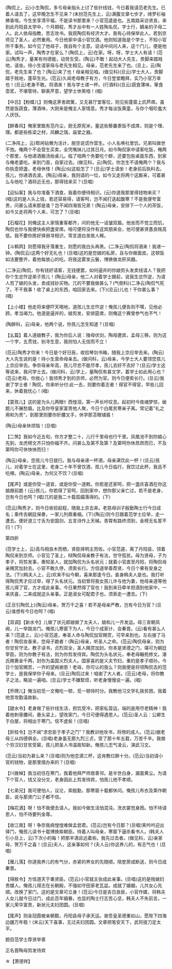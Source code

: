<!-- { "loadSidebar": true } -->
(陶侃上，云)小生陶侃，多亏母亲指头上讨了些针线钱，今日着我请范老先生。已着人请去了，这早晚怎生不见来？(末扮范先生上，云)满腹文章七步才，绮罗衫袖拂香埃。今生坐享清平福，不是读书那里来？小官范逵是也。五南路采访贤良，来到此丹阳县太学中，个月期程，秀才丛中有一人姓陶名侃，字士行，嫡亲的子母二人。此人依母指教，苦志攻书。我观陶侃有经济大才。我有心待保举此人，若到京师见了圣人，必然重用。今日他家中请小官饮酒。他则知道我是个学士，不知小官所干事务。如今见了他母子，我自有个主意。说话中间问人来，这个门儿，便是他家。试叫一声，陶秀才在家么？(陶侃上，云)在家。呀，呀，学士大人有请！(范云)陶秀才，量某有何德能，动劳生受。(陶云)不敢！起动大人先生，贵脚来踏贱地，请坐。待小生请家母与老先生相见。母亲，范老先生来了也。(旦上，云)陶侃，老先生来了也？(陶云)来了也！母亲相见咱。(做见科)(旦云)学士大人，贵脚踏于贱地，蓬荜生光。(范云)久闻老母教子有方，今日登堂瞻拜，实乃小官万幸也！(旦云)老身不敢。将酒来！我与学士递一杯。(行酒科)(旦云)蔬食薄味，箪食壶浆，不堪管待，聊表芹意，望学士休笑咱！(唱)

【中吕】【粉蝶儿】则俺这茅舍疏篱，又无甚厅堂客位，则见些蓬窗上炕芦席。虽然是饭蔬食，薄酒味，大刚来是俺主人家情意。秀才每淡饭黄齑，与你个咽珍羞大人厌饫。

【醉春风】俺家里甑有范丹尘，厨无原宪米，量这些藜羹黍饭不成席，则是个理、理。都是些栋梁之材，风麟之瑞，庙堂之器。

(二净闯上，云)帮闲钻懒为活计，脱空说谎作营生。小人名唤社里饥，兄弟叫做世不饱。俺两个不会营生买卖，全凭嘴抹儿过其日月。如今陶侃家中请客吃饭，俺两个那里，与他递酒搬汤抬桌儿。临了咱两个务要吃个醉，还要包些桌面东西，到家与俺老婆吃。来到门首，自家过去。(做见科，云)陶侃，你怎生不请俺两个？我与你执壶把盏，老母休怪！(陶云)似这般怎了？(旦云)学士请坐！老身前后执料去。孩儿，你递酒去波。(陶云)母亲，我则请的一位，如今又走将两个这厮来，可着甚么与他吃？酒将近无也，那得钱来买？(旦唱)

【迎仙客】我与你准备下酒食，我着你便待相识。(云)你道我那里得钱物来买？(唱)这的是人头上钱，若还容易得，请客呵，岂不闻打迭起酸寒？不是我便夸富贵，问甚么请来那是谁？岂不闻四海皆兄弟！(陶云)母亲，安排下一个人的茶饭，如今又走将两个人来，可怎了？(旦唱)

【石榴花】则俺这主人家情重客都齐，问的他无一话皱双眉。他坐而不觉立而饥，陶侃也你与我便快疾把盏安席。咱可便将没作有这宾朋来会，他可便甚贤愚良贱高低。我不要你拣好择弱寻相识，常言道白发故人稀。

【斗鹌鹑】则愿得我牙落重生，则愿的我白头再黑。(二净云)陶侃将酒来！我递一钟。(陶侃云)这两个好无礼也！(旦唱)这的是您娘的私房，且与你做面皮。这顿饭如法要整齐，着他每放心的吃。将我这雾发云鬟，博换做龙肝凤髓。

(二净云)陶侃，你有钱好请客，无钱便罢，如何逼并的你娘剪头发卖钱请人？我把你个生忿忤逆弟子孩儿！(陶云)母亲，他二人对着学士跟前，说我生忿忤逆，为请人剪了娘的头发，卖成钱钞买物。兀的不要我做甚么？(气倒科)(二净云)陶侃气死了。不干我事！收了桌上的东西，咱回家去来。(下)(旦云)儿也！干你甚么事？(唱)

【上小楼】他走将来便吓天喝地，道孩儿生忿忤逆！俺孩儿便告则不噀，见他必顾，孝当竭力。他道是逼并的，娘剪发，安排筵席，则俺这个赛曾参气也不气！

(陶醉科，云)母亲，他两个说，你孩儿怎生知道？(旦唱)

【幺篇】着人道娘教子，我为你后人说：陵母伏剑，陶母邀宾，孟母三移。则为这一个字，五贯钱，别寻生意，我则怕人无信而不立！

(范云)陶秀才你来！今日是个好日辰，收拾琴剑书箱，随我上京应举去来。(陶云)大人先生说的是！待小生禀命母亲去。(做问科，云)母亲，今学士大人要领您孩儿上京应举去。争奈母亲年高，孩儿尽忠不能尽孝，孩儿去好不去好？(旦云)学士这等说来，我问学士去。(做问科，云)学上，量陶侃有甚文学，着学士如此用心也？(范云)老母，你放心！我领秀才到的京师，必然为官。则今日便索长行。(旦云)我谢了学士者！陶侃，你来听分付:此一去，则要你着志者！得官不得官，早些儿回来，休着我忧心！(唱)

【耍孩儿】这的是为头儿两眼忄西惶泪，第一声长吁叹息。起初时今夜魂梦惊，破题儿不展愁眉。比及你夺皇家富贵他人聚，今日个白尾贫寒亲子离。常记着"礼之用和为贵"，到那里则要你折腰叉手，休学那苫眼铺眉！

(陶云)母亲休烦恼！(旦唱)

【二煞】我如今近五旬，你方才整二十，儿行千里母也行千里。凤凰池不到你娘心先到，龙虎榜文齐只怕你福不齐。问甚么及第不及第？及第呵你休昂昂而已，不及第呵你可休怏怏而归！

(陶云)母亲，您孩儿今日就行。我与母亲递一杯酒，母亲满饮此一杯！(旦云)孩儿，对着学士在这里，老身二十年不曾饮酒，孩儿今日临行，我饮过此杯。我且不吃哩。(陶云)母亲，为何又不饮？(旦唱)

【尾声】或是你受一道宣，或是你受一道敕。你若是还家呵，把一盏庆喜酒在你这娘跟前跪！(云)孩儿，你若得了官呵，回到家中，想你那父亲亡过，若不是老身，岂有今日也呵？(唱)兀的是我二十载孤孀落得的。(下)

(范云)陶秀才，则今日收拾起程，随我上京去来。老慈母训子殷勤陶士行今日成名；乘传去朝廷保奏，一家儿列鼎重裀。(下)(陶云)则今日跟着范学士应举，走一遭去。便好道三寸舌为安国剑，五言诗作上天梯。青霄有路终须到，金榜无名誓不归！(下)


第四折

(范学士上，云)高鸟相良木而栖，贤臣择明主而佐。小官范逵，离了丹阳县，领着陶侃来到京师。小官见了圣上，辩陶侃母亲教子有法，甘守孤贫。母为贤母，子为孝子，将剪发事，奏知圣人，就加陶侃为头名状元；就着小官直至丹阳，将陶侃母亲赐赏加封去。小官不敢久停，须索长行。方信道举善荐贤，今日个果有安身之法。(下)(韩夫人上，云)欢来不似今朝，喜来那逢今日。妾身韩夫人是也。我打听得陶侃秀才应过举，得了头名状元。当初曾将我女孩儿许与他为妻，他母亲道等他孩儿得了官，方才成此亲事。今日果然得了官也！我到来日牵羊担酒到他家中，一来庆喜，二来成就这头亲事。正是淑女可配君子也，须索走一遭去。(下)

(正旦引陶侃上)(陶云)母亲，贺万千之喜！若不是母亲严教，岂有今日为官？(旦云)谁想有今日也呵？(唱)

【双调】【新水令】儿做了状元郎娘做了太夫人，娘和儿一齐发运。母三宣朝凤阙，儿一举跳龙门。俺孩儿寒窗下为人，今日个成家计、会秦晋。(云)看有甚么人来？(范逵上，云)小官范逵，奉圣人命与陶侃加官赐赏，可早来到也。左右接了马者！陶侃妆香来，您母子跪者！(陶云)母亲，听圣人之命。(范云)陶侃母亲，则为你甘贫守法，教子读书，贞烈双全，圣人赐赏加封。你本是贤德之门，堪可为朝廷宰臣。则为你教子有法，则为你剪发待宾。陶侃为头名状元，奉老母翰苑修文。湛氏赐黄金千两，封你为盖国义烈夫人。国家喜的是义夫节妇，重的是孝子顺孙。今日个加官赐赏，一齐的望阙谢恩！老母，你可认的我么？则我便是将领陶侃去的范学士，是我保举你子母来。(旦云)陶侃过来！咱谢了大人者。(范云)老母，将你教子之法，略说一遍咱。(旦云)学士不嫌絮烦，听老身慢慢说一遍。(唱)

【乔牌儿】俺当初觅一文俺吃一顿，觅一顿待时分。我教他习文学礼挨贫困，我着他苦攻勤温故新。

【甜水令】老身做了些针线生活，担饥受冷，把家私营运，端的是用尽老精神！我着他刺骨腰间，悬头梁上，望改家门，今日可便得遇恩人。(范云)圣人云：公卿生于白屋，将相出于寒门。信不虚矣！(旦唱)

【折桂令】岂不闻"求忠臣于孝子之门"？我教训他攻书，将傍的成人。(范云)据老母三从四德俱全。(旦唱)老身虽无那九烈三贞，受了那十年五载，万苦千辛。我做个穷汉妇甘贫受窘，孩儿把圣人书温故知新。俺孩儿志气凌云，演武习文。

(范云)当初为甚么来？(旦唱)则为他恋酒三杯，这肯教烂醉十分。(范云)当初请小官的钱物，是那里措办来的？(旦唱)

【川拨棹】我当初住在寒门，我着他拜严师居善邻。是半世白身，漏面黄尘。为请下个官人，钱又没分文，老身因此上剪发待宾，怕孩儿他不孝顺。

【七弟兄】我可便怕人，议沦，索殷勤，那寒窗十载都休问。俺孩儿布衣及第作朝臣，说与那贤门公子都不信。

【梅花酒】呀！怕不我便去请人。我如今做生活怕混沌，洗衣裳觉身困。怕不待请恩人，怕不待要列金尊。

【收江南】呀！争奈我病惶惶难做孟尝君。(范云)岂有今日那？(旦唱)笑吟吟迎出驿门，俺孩儿读书十载博换紫朝臣。待着人叫母亲，寒窗下逼杀看书人。(韩夫人引小旦上，云)下次小的每！把那羊酒且远着些。我先过去者。(做见科，云)亲家母，贺万千之喜！(旦云)夫人，这亲事如何？(夫人云)你这养儿的，有志气也！(旦唱)

【雁儿落】你道我养儿的有气分，赤紧的养女的先随顺。陪奁房成断送，则今日成秦晋。

【得胜令】方信道天于重贤臣。(范云)小官就主张成此亲事。(旦唱)这的是贱媳妇贵媒人。俺孩儿得志在长朝殿，不强如守田家老瓦盆。成就了婚姻，儿共女心先顺。改换了家门，这的是文章可立身！(范云)今日是吉日良辰，小官作媒，将韩夫人女儿就今日过门，成此百年姻眷。也显的陶士行志苦心坚，韩夫人不失前言。一家儿荣华富贵，新状元夫妇团圆。(旦唱)

【尾声】则金冠霞帔亲朝觐，丹阳县母子承天运。谢吾皇圣德重如山，愿陛下四海边疆万年稳！(末云)天下喜事，无过夫妇团圆。文章把笔安天下，武将提刀定太平。

题目范学士荐贤举善

正名晋陶母剪发待宾
　




☆【萧德祥】
 
